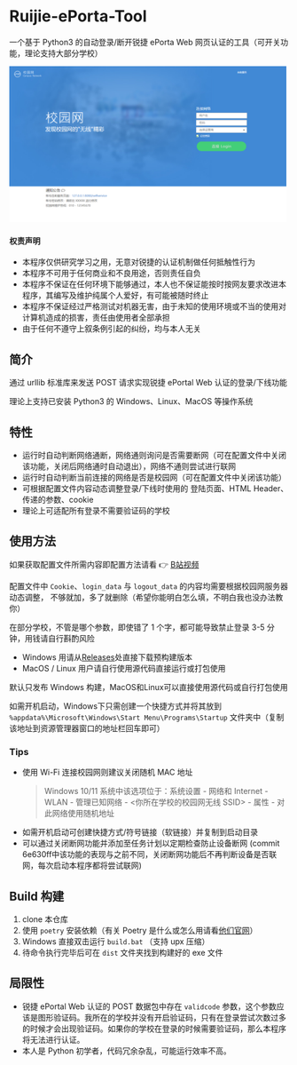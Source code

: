 # Ruijie-ePorta-Tool

一个基于 Python3 的自动登录/断开锐捷 ePorta Web 网页认证的工具（可开关功能，理论支持大部分学校）

<img src="./example.png" alt="锐捷 ePorta Web 网页认证界面（webp图片无法打开请切换浏览器）" width="500px">

<h4>权责声明</h4>

- 本程序仅供研究学习之用，无意对锐捷的认证机制做任何抵触性行为
- 本程序不可用于任何商业和不良用途，否则责任自负
- 本程序不保证在任何环境下能够通过，本人也不保证能按时按网友要求改进本程序，其编写及维护纯属个人爱好，有可能被随时终止
- 本程序不保证经过严格测试对机器无害，由于未知的使用环境或不当的使用对计算机造成的损害，责任由使用者全部承担
- 由于任何不遵守上叙条例引起的纠纷，均与本人无关

## 简介

通过 urllib 标准库来发送 POST 请求实现锐捷 ePortal Web 认证的登录/下线功能

理论上支持已安装 Python3 的 Windows、Linux、MacOS 等操作系统

## 特性

- 运行时自动判断网络通断，网络通则询问是否需要断网（可在配置文件中关闭该功能，关闭后网络通时自动退出），网络不通则尝试进行联网
- 运行时自动判断当前连接的网络是否是校园网（可在配置文件中关闭该功能）
- 可根据配置文件内容动态调整登录/下线时使用的 登陆页面、HTML Header、传递的参数、cookie
- 理论上可适配所有登录不需要验证码的学校

## 使用方法

如果获取配置文件所需内容即配置方法请看 👉 [B站视频](https://www.bilibili.com/video/BV1TZ4y167b6/)

配置文件中 `Cookie`、`login_data` 与 `logout_data` 的内容均需要根据校园网服务器动态调整，
不够就加，多了就删除（希望你能明白怎么填，不明白我也没办法教你）

在部分学校，不管是哪个参数，即使错了 1 个字，都可能导致禁止登录 3-5 分钟，用钱请自行斟酌风险

- Windows 用请从[Releases](https://github.com/Redlnn/Ruijie-ePorta-Tool/releases)处直接下载预构建版本
- MacOS / Linux 用户请自行使用源代码直接运行或打包使用

默认只发布 Windows 构建，MacOS和Linux可以直接使用源代码或自行打包使用

如需开机启动，Windows下只需创建一个快捷方式并将其放到 `%appdata%\Microsoft\Windows\Start Menu\Programs\Startup` 文件夹中（复制该地址到资源管理器窗口的地址栏回车即可）

### Tips

- 使用 Wi-Fi 连接校园网则建议关闭随机 MAC 地址
  > Windows 10/11 系统中该选项位于：系统设置 - 网络和 Internet - WLAN - 管理已知网络 - <你所在学校的校园网无线 SSID> - 属性 - 对此网络使用随机地址
- 如需开机启动可创建快捷方式/符号链接（软链接）并复制到启动目录
- 可以通过关闭断网功能并添加至任务计划以定期检查防止设备断网 (commit 6e630ff中该功能的表现与之前不同，关闭断网功能后不再判断设备是否联网，每次启动本程序都将尝试联网)

## Build 构建

1. clone 本仓库
2. 使用 `poetry` 安装依赖（有关 Poetry 是什么或怎么用请看[他们官网](https://python-poetry.org/docs/)）
3. Windows 直接双击运行 `build.bat` （支持 upx 压缩）
4. 待命令执行完毕后可在 `dist` 文件夹找到构建好的 exe 文件

## 局限性

- 锐捷 ePortal Web 认证的 POST 数据包中存在 `validcode` 参数，这个参数应该是图形验证码。我所在的学校并没有开启验证码，只有在登录尝试次数过多的时候才会出现验证码。如果你的学校在登录的时候需要验证码，那么本程序将无法进行认证。
- 本人是 Python 初学者，代码冗余杂乱，可能运行效率不高。
